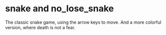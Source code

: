 # snake and no_lose_snake
The classic snake game, using the arrow keys to move.
And a more colorful version, where death is not a fear.
